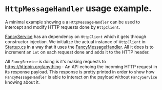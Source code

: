 # `HttpMessageHandler` usage example.

A minimal example showing a a `HttpMessageHandler` can be used to intercept and modify HTTP requests done by `HttpClient`.

[FancyService](Services/FancyService.cs) has an dependency on `HttpClient` which it gets through constructor injection. We initialize the actual instance of `HttpClient` in [Startup.cs](Startup.cs#L33) in a way that it uses the [FancyMessageHandler](MessageHandlers/FancyMessageHandler.cs). All it does is to increment an `int` on each request done and adds it to the HTTP header.

All `FancyService` is doing is it's making requests to <https://httpbin.org/anything> - An API echoing the incoming HTTP request in its response payload. This response is pretty printed in order to show how `FancyMessageHandler` is able to interact on the payload without `FancyService` knowing about it.